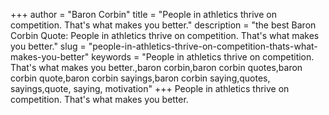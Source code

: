 +++
author = "Baron Corbin"
title = "People in athletics thrive on competition. That's what makes you better."
description = "the best Baron Corbin Quote: People in athletics thrive on competition. That's what makes you better."
slug = "people-in-athletics-thrive-on-competition-thats-what-makes-you-better"
keywords = "People in athletics thrive on competition. That's what makes you better.,baron corbin,baron corbin quotes,baron corbin quote,baron corbin sayings,baron corbin saying,quotes, sayings,quote, saying, motivation"
+++
People in athletics thrive on competition. That's what makes you better.
